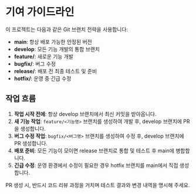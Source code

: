 # 기여 가이드라인

이 프로젝트는 다음과 같은 Git 브랜치 전략을 사용합니다:

- **main**: 항상 배포 가능한 안정된 버전
- **develop**: 모든 기능 개발의 통합 브랜치
- **feature/**: 새로운 기능 개발
- **bugfix/**: 버그 수정
- **release/**: 배포 전 최종 테스트 및 준비
- **hotfix/**: 운영 중 긴급 수정

## 작업 흐름
1. **작업 시작 전에**: 항상 develop 브랜치에서 최신 커밋을 받아옵니다.
2. **새 기능 작업**: `feature/<기능명>` 브랜치를 생성하여 개발 후, develop 브랜치에 PR을 생성합니다.
3. **버그 수정 작업**: `bugfix/<버그명>` 브랜치를 생성하여 수정 후, develop 브랜치에 PR 생성합니다.
4. **배포 준비**: 모든 기능이 모이면 release 브랜치로 통합 및 테스트 후 main에 병합합니다.
5. **긴급 수정**: 운영 환경에서 수정이 필요한 경우 hotfix 브랜치를 main에서 직접 생성합니다.

PR 생성 시, 반드시 코드 리뷰 과정을 거치며 테스트 결과와 변경 내역을 명시해 주세요.
